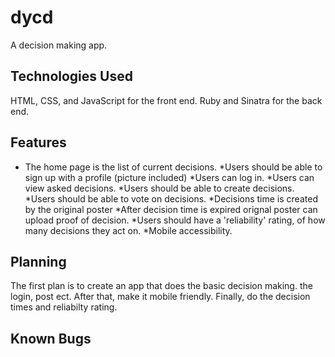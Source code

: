 # dycd
A decision making app.


## Technologies Used
HTML, CSS, and JavaScript for the front end.
Ruby and Sinatra for the back end.

## Features
* The home page is the list of current decisions.
*Users should be able to sign up with a profile (picture included)
*Users can log in.
*Users can view asked decisions.
*Users should be able to create decisions.
*Users should be able to vote on decisions.
*Decisions time is created by the original poster
*After decision time is expired orignal poster can upload proof of decision.
*Users should have a 'reliability' rating, of how many decisions they act on.
*Mobile accessibility.


## Planning
The first plan is to create an app that does the basic decision making. the login, post ect.
After that, make it mobile friendly.
Finally, do the decision times and reliabilty rating.


## Known Bugs


